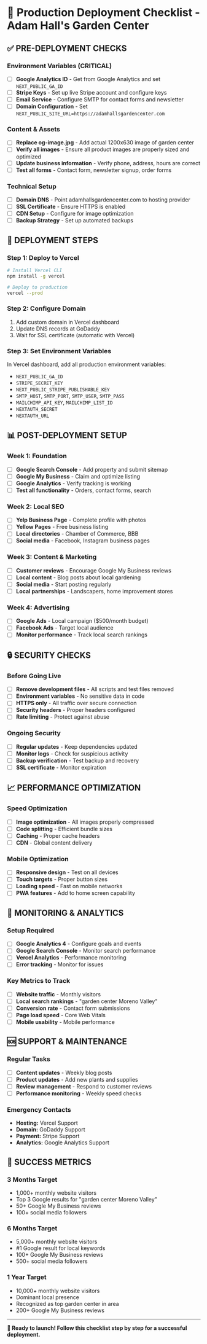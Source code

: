 # 🚀 Production Deployment Checklist - Adam Hall's Garden Center

## ✅ **PRE-DEPLOYMENT CHECKS**

### **Environment Variables (CRITICAL)**
- [ ] **Google Analytics ID** - Get from Google Analytics and set `NEXT_PUBLIC_GA_ID`
- [ ] **Stripe Keys** - Set up live Stripe account and configure keys
- [ ] **Email Service** - Configure SMTP for contact forms and newsletter
- [ ] **Domain Configuration** - Set `NEXT_PUBLIC_SITE_URL=https://adamhallsgardencenter.com`

### **Content & Assets**
- [ ] **Replace og-image.jpg** - Add actual 1200x630 image of garden center
- [ ] **Verify all images** - Ensure all product images are properly sized and optimized
- [ ] **Update business information** - Verify phone, address, hours are correct
- [ ] **Test all forms** - Contact form, newsletter signup, order forms

### **Technical Setup**
- [ ] **Domain DNS** - Point adamhallsgardencenter.com to hosting provider
- [ ] **SSL Certificate** - Ensure HTTPS is enabled
- [ ] **CDN Setup** - Configure for image optimization
- [ ] **Backup Strategy** - Set up automated backups

## 🚀 **DEPLOYMENT STEPS**

### **Step 1: Deploy to Vercel**
```bash
# Install Vercel CLI
npm install -g vercel

# Deploy to production
vercel --prod
```

### **Step 2: Configure Domain**
1. Add custom domain in Vercel dashboard
2. Update DNS records at GoDaddy
3. Wait for SSL certificate (automatic with Vercel)

### **Step 3: Set Environment Variables**
In Vercel dashboard, add all production environment variables:
- `NEXT_PUBLIC_GA_ID`
- `STRIPE_SECRET_KEY`
- `NEXT_PUBLIC_STRIPE_PUBLISHABLE_KEY`
- `SMTP_HOST`, `SMTP_PORT`, `SMTP_USER`, `SMTP_PASS`
- `MAILCHIMP_API_KEY`, `MAILCHIMP_LIST_ID`
- `NEXTAUTH_SECRET`
- `NEXTAUTH_URL`

## 📊 **POST-DEPLOYMENT SETUP**

### **Week 1: Foundation**
- [ ] **Google Search Console** - Add property and submit sitemap
- [ ] **Google My Business** - Claim and optimize listing
- [ ] **Google Analytics** - Verify tracking is working
- [ ] **Test all functionality** - Orders, contact forms, search

### **Week 2: Local SEO**
- [ ] **Yelp Business Page** - Complete profile with photos
- [ ] **Yellow Pages** - Free business listing
- [ ] **Local directories** - Chamber of Commerce, BBB
- [ ] **Social media** - Facebook, Instagram business pages

### **Week 3: Content & Marketing**
- [ ] **Customer reviews** - Encourage Google My Business reviews
- [ ] **Local content** - Blog posts about local gardening
- [ ] **Social media** - Start posting regularly
- [ ] **Local partnerships** - Landscapers, home improvement stores

### **Week 4: Advertising**
- [ ] **Google Ads** - Local campaign ($500/month budget)
- [ ] **Facebook Ads** - Target local audience
- [ ] **Monitor performance** - Track local search rankings

## 🔒 **SECURITY CHECKS**

### **Before Going Live**
- [ ] **Remove development files** - All scripts and test files removed
- [ ] **Environment variables** - No sensitive data in code
- [ ] **HTTPS only** - All traffic over secure connection
- [ ] **Security headers** - Proper headers configured
- [ ] **Rate limiting** - Protect against abuse

### **Ongoing Security**
- [ ] **Regular updates** - Keep dependencies updated
- [ ] **Monitor logs** - Check for suspicious activity
- [ ] **Backup verification** - Test backup and recovery
- [ ] **SSL certificate** - Monitor expiration

## 📈 **PERFORMANCE OPTIMIZATION**

### **Speed Optimization**
- [ ] **Image optimization** - All images properly compressed
- [ ] **Code splitting** - Efficient bundle sizes
- [ ] **Caching** - Proper cache headers
- [ ] **CDN** - Global content delivery

### **Mobile Optimization**
- [ ] **Responsive design** - Test on all devices
- [ ] **Touch targets** - Proper button sizes
- [ ] **Loading speed** - Fast on mobile networks
- [ ] **PWA features** - Add to home screen capability

## 🎯 **MONITORING & ANALYTICS**

### **Setup Required**
- [ ] **Google Analytics 4** - Configure goals and events
- [ ] **Google Search Console** - Monitor search performance
- [ ] **Vercel Analytics** - Performance monitoring
- [ ] **Error tracking** - Monitor for issues

### **Key Metrics to Track**
- [ ] **Website traffic** - Monthly visitors
- [ ] **Local search rankings** - "garden center Moreno Valley"
- [ ] **Conversion rate** - Contact form submissions
- [ ] **Page load speed** - Core Web Vitals
- [ ] **Mobile usability** - Mobile performance

## 🆘 **SUPPORT & MAINTENANCE**

### **Regular Tasks**
- [ ] **Content updates** - Weekly blog posts
- [ ] **Product updates** - Add new plants and supplies
- [ ] **Review management** - Respond to customer reviews
- [ ] **Performance monitoring** - Weekly speed checks

### **Emergency Contacts**
- **Hosting:** Vercel Support
- **Domain:** GoDaddy Support
- **Payment:** Stripe Support
- **Analytics:** Google Analytics Support

## 🎉 **SUCCESS METRICS**

### **3 Months Target**
- 1,000+ monthly website visitors
- Top 3 Google results for "garden center Moreno Valley"
- 50+ Google My Business reviews
- 100+ social media followers

### **6 Months Target**
- 5,000+ monthly website visitors
- #1 Google result for local keywords
- 100+ Google My Business reviews
- 500+ social media followers

### **1 Year Target**
- 10,000+ monthly website visitors
- Dominant local presence
- Recognized as top garden center in area
- 200+ Google My Business reviews

---

**🚀 Ready to launch! Follow this checklist step by step for a successful deployment.**

